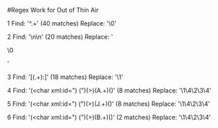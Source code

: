 #Regex Work for Out of Thin Air

1 Find: '^.+' (40 matches)
    Replace: '<ln n="">\0</ln>'
    
2 Find: '\n\n' (20 matches)
    Replace: '</p>\0<p n="">'
    
3 Find: '\[(.+):\]' (18 matches)
    Replace: '<char xml:id=" ">\1</char>'
    
4 Find: '(<char xml:id=") (")(>)(A.+)(</char>)' (8 matches)
    Replace: '\1\4\2\3\4'
    
5 Find: '(<char xml:id=") (")(>)(J.+)(</char>)' (8 matches)
    Replace: '\1\4\2\3\4'

6 Find: '(<char xml:id=") (")(>)(B.+)(</char>)' (2 matches)
    Replace: '\1\4\2\3\4'
